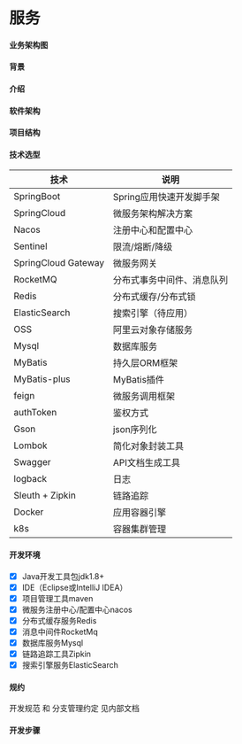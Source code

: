 # 服务

#### 业务架构图



#### 背景



#### 介绍



#### 软件架构




#### 项目结构




#### 技术选型

| 技术                 | 说明
| --------------------| ---------------------------
| SpringBoot          | Spring应用快速开发脚手架
| SpringCloud         | 微服务架构解决方案
| Nacos               | 注册中心和配置中心
| Sentinel            | 限流/熔断/降级
| SpringCloud Gateway | 微服务网关
| RocketMQ            | 分布式事务中间件、消息队列
| Redis               | 分布式缓存/分布式锁
| ElasticSearch       | 搜索引擎（待应用）
| OSS                 | 阿里云对象存储服务
| Mysql               | 数据库服务
| MyBatis             | 持久层ORM框架
| MyBatis-plus        | MyBatis插件
| feign               | 微服务调用框架
| authToken           | 鉴权方式
| Gson                | json序列化
| Lombok              | 简化对象封装工具
| Swagger             | API文档生成工具
| logback             | 日志
| Sleuth + Zipkin     | 链路追踪
| Docker              | 应用容器引擎
| k8s                 | 容器集群管理

#### 开发环境

- [x] Java开发工具包jdk1.8+
- [x] IDE（Eclipse或IntelliJ IDEA）
- [x] 项目管理工具maven
- [x] 微服务注册中心/配置中心nacos
- [x] 分布式缓存服务Redis
- [x] 消息中间件RocketMq
- [x] 数据库服务Mysql
- [x] 链路追踪工具Zipkin
- [x] 搜索引擎服务ElasticSearch

#### 规约
开发规范 和 分支管理约定 见内部文档

#### 开发步骤





